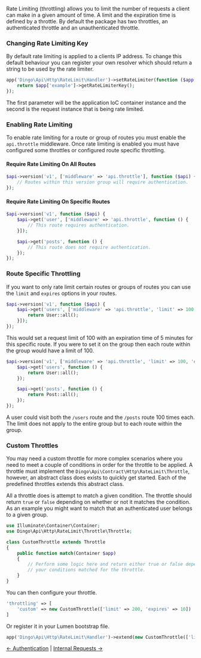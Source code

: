 Rate Limiting (throttling) allows you to limit the number of requests a client can make in a given amount of time. A limit and the expiration time is defined by a throttle. By default the package has two throttles, an authenticated throttle and an unauthenticated throttle.

### Changing Rate Limiting Key

By default rate limiting is applied to a clients IP address. To change this default behaviour you can register your own resolver which should return a string
to be used by the rate limiter.

```php
app('Dingo\Api\Http\RateLimit\Handler')->setRateLimiter(function ($app, $request) {
    return $app['example']->getRateLimiterKey();
});
```

The first parameter will be the application IoC container instance and the second is the request instance that is being rate limited.

### Enabling Rate Limiting

To enable rate limiting for a route or group of routes you must enable the `api.throttle` middleware. Once rate limiting is enabled you must have configured some throttles or configured route specific throttling.

#### Require Rate Limiting On All Routes

```php
$api->version('v1', ['middleware' => 'api.throttle'], function ($api) {
    // Routes within this version group will require authentication.
});
```

#### Require Rate Limiting On Specific Routes

```php
$api->version('v1', function ($api) {
    $api->get('user', ['middleware' => 'api.throttle', function () {
        // This route requires authentication.
    }]);

    $api->get('posts', function () {
        // This route does not require authentication.
    });
});
```

### Route Specific Throttling

If you want to only rate limit certain routes or groups of routes you can use the `limit` and `expires` options in your routes.

```php
$api->version('v1', function ($api) {
    $api->get('users', ['middleware' => 'api.throttle', 'limit' => 100, 'expires' => 5, function () {
        return User::all();
    }]);
});
```

This would set a request limit of 100 with an expiration time of 5 minutes for this specific route. If you were to set it on the group then each route within the group would have a limit of 100.

```php
$api->version('v1', ['middleware' => 'api.throttle', 'limit' => 100, 'expires' => 5], function ($api) {
    $api->get('users', function () {
        return User::all();
    });

    $api->get('posts', function () {
        return Post::all();
    });
});
```

A user could visit both the `/users` route and the `/posts` route 100 times each. The limit does not apply to the entire group but to each route within the group.

### Custom Throttles

You may need a custom throttle for more complex scenarios where you need to meet a couple of conditions in order for the throttle to be applied. A throttle must implement the `Dingo\Api\Contract\Http\RateLimit\Throttle`, however, an abstract class does exists to quickly get started. Each of the predefined throttles extends this abstract class.

All a throttle does is attempt to match a given condition. The throttle should return `true` or `false` depending on whether or not it matches the condition. As an example you might want to match that an authenticated user belongs to a given group.

```php
use Illuminate\Container\Container;
use Dingo\Api\Http\RateLimit\Throttle\Throttle;

class CustomThrottle extends Throttle
{
    public function match(Container $app)
    {
        // Perform some logic here and return either true or false depending on whether
        // your conditions matched for the throttle.
    }
}
```

You can then configure your throttle.

```php
'throttling' => [
    'custom' => new CustomThrottle(['limit' => 200, 'expires' => 10])
]
```

Or register it in your Lumen bootstrap file.

```php
app('Dingo\Api\Http\RateLimit\Handler')->extend(new CustomThrottle(['limit' => 200, 'expires' => 10]));
```

[← Authentication](https://github.com/dingo/api/wiki/Authentication) | [Internal Requests →](https://github.com/dingo/api/wiki/Internal-Requests)
